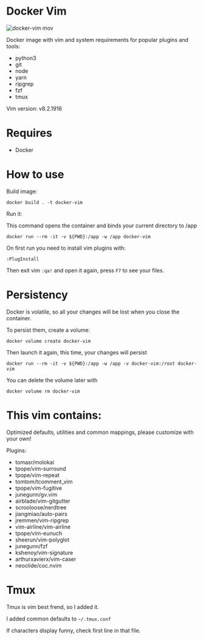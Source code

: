 # Docker Vim

![docker-vim mov](https://user-images.githubusercontent.com/4065733/97482945-7228fe80-191c-11eb-934d-754be6ad5178.gif)

Docker image with vim and system requirements for popular plugins and tools:

- python3
- git
- node
- yarn
- ripgrep
- fzf
- tmux

Vim version: v8.2.1916

# Requires

- Docker

# How to use

Build image:

```
docker build . -t docker-vim
```

Run it:

This command opens the container and binds your current directory to /app

```
docker run --rm -it -v ${PWD}:/app -w /app docker-vim
```

On first run you need to install vim plugins with:

```
:PlugInstall
```

Then exit vim `:qa!` and open it again, press `F7` to see your files.

# Persistency

Docker is volatile, so all your changes will be lost when you close the container.

To persist them, create a volume:

```
docker volume create docker-vim
```

Then launch it again, this time, your changes will persist

``` 
docker run --rm -it -v ${PWD}:/app -w /app -v docker-vim:/root docker-vim 
```

You can delete the volume later with

```
docker volume rm docker-vim 
```

# This vim contains:

Optimized defaults, utilities and common mappings, please customize with your own!

Plugins:

- tomasr/molokai
- tpope/vim-surround
- tpope/vim-repeat
- tomtom/tcomment_vim
- tpope/vim-fugitive
- junegunn/gv.vim
- airblade/vim-gitgutter
- scrooloose/nerdtree
- jiangmiao/auto-pairs
- jremmen/vim-ripgrep
- vim-airline/vim-airline
- tpope/vim-eunuch
- sheerun/vim-polyglot
- junegunn/fzf
- kshenoy/vim-signature
- arthurxavierx/vim-caser
- neoclide/coc.nvim

# Tmux

Tmux is vim best frend, so I added it.

I added common defaults to `~/.tmux.conf`

If characters display funny, check first line in that file.
